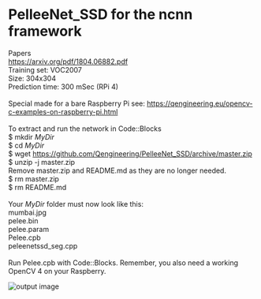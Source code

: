 # PelleeNet_SSD for the ncnn framework
Papers <br/>
https://arxiv.org/pdf/1804.06882.pdf <br/>
Training set: VOC2007 <br/>
Size: 304x304 <br/>
Prediction time: 300 mSec (RPi 4) <br/>
<br/>
Special made for a bare Raspberry Pi see: https://qengineering.eu/opencv-c-examples-on-raspberry-pi.html <br/>
<br/>
To extract and run the network in Code::Blocks <br/>
$ mkdir *MyDir* <br/>
$ cd *MyDir* <br/>
$ wget https://github.com/Qengineering/PelleeNet_SSD/archive/master.zip <br/>
$ unzip -j master.zip <br/>
Remove master.zip and README.md as they are no longer needed. <br/> 
$ rm master.zip <br/>
$ rm README.md <br/> <br/>
Your *MyDir* folder must now look like this: <br/> 
mumbai.jpg <br/>
pelee.bin <br/>
pelee.param <br/>
Pelee.cpb <br/>
peleenetssd_seg.cpp <br/>
 <br/>
Run Pelee.cpb with Code::Blocks. Remember, you also need a working OpenCV 4 on your Raspberry. <br/>

![output image]( https://qengineering.eu/images/PeleeNet_Mumbai.jpg )

